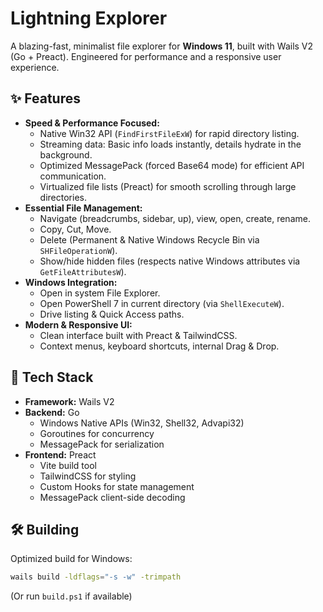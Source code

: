 # Lightning Explorer

A blazing-fast, minimalist file explorer for **Windows 11**, built with Wails V2 (Go + Preact). Engineered for performance and a responsive user experience.

## ✨ Features

*   **Speed & Performance Focused:**
    *   Native Win32 API (`FindFirstFileExW`) for rapid directory listing.
    *   Streaming data: Basic info loads instantly, details hydrate in the background.
    *   Optimized MessagePack (forced Base64 mode) for efficient API communication.
    *   Virtualized file lists (Preact) for smooth scrolling through large directories.
*   **Essential File Management:**
    *   Navigate (breadcrumbs, sidebar, up), view, open, create, rename.
    *   Copy, Cut, Move.
    *   Delete (Permanent & Native Windows Recycle Bin via `SHFileOperationW`).
    *   Show/hide hidden files (respects native Windows attributes via `GetFileAttributesW`).
*   **Windows Integration:**
    *   Open in system File Explorer.
    *   Open PowerShell 7 in current directory (via `ShellExecuteW`).
    *   Drive listing & Quick Access paths.
*   **Modern & Responsive UI:**
    *   Clean interface built with Preact & TailwindCSS.
    *   Context menus, keyboard shortcuts, internal Drag & Drop.

## 🚀 Tech Stack

*   **Framework:** Wails V2
*   **Backend:** Go
    *   Windows Native APIs (Win32, Shell32, Advapi32)
    *   Goroutines for concurrency
    *   MessagePack for serialization
*   **Frontend:** Preact
    *   Vite build tool
    *   TailwindCSS for styling
    *   Custom Hooks for state management
    *   MessagePack client-side decoding

## 🛠️ Building

Optimized build for Windows:
```bash
wails build -ldflags="-s -w" -trimpath
```
(Or run `build.ps1` if available)